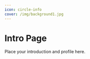 ```yaml
---
icon: circle-info
cover: /img/background1.jpg
---
```


# Intro Page

Place your introduction and profile here.



